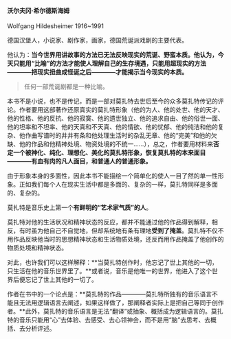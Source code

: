#### 沃尔夫冈·希尔德斯海姆

Wolfgang Hildesheimer 1916~1991

德国汉堡人，小说家、剧作家，画家，德国荒诞派戏剧的主要代表。

他认为：**当今世界用讲故事的方法已无法反映现实的荒诞、野蛮本质。他认为，今天只能用“比喻”的方法才能使人理解自己的生存境遇，只能用超现实的方法————把现实扭曲成怪诞之后————才能揭示当今现实的本质。**

> 任何一部荒诞剧都是一种比喻。

本书不是小说，也不是传记，而是一部对莫扎特去世后至今的众多莫扎特传记的评论。作者要用这部著作还原真实的莫扎特形象（他的为人、他的处世、他的天才、他的性格、他的反抗、他的寂寞、他的遗世独立、他的追求自由、他的俗世一面、他的坦率和不坦率、他的天真和不天真、他的情欲、他的忧郁、他的纯洁和他的复杂、他作曲写谱时的井井有条和他处理生活时的杂乱无章、他的“完美”和他的欠缺、他的作品和他精神处境、物资处境的不统一……），总之，作者要用材料来**否定一个被神化、纯化、理想化、美化的莫扎特形象，恢复莫扎特的本来面目————有血有肉的凡人面目，和普通人的普通形象。**

由于形象本身的多面性，因此本书不能描绘一个简单化的使人一目了然的单一性形象。正如我们每个人在现实生活中都是多面的、复杂的一样，莫扎特同样是多面的、复杂的。

莫扎特是音乐史上第一个**有鲜明的“艺术家气质”的人**。

莫扎特对他的生活状况和精神状态的反应，都并不能通过他的作品得到解释，相反，有时虽为他自己不自觉地，但却系统地有条有理地**受到了掩盖**。莫扎特不仅不用作品反映他当时的思想精神状态和生活物质处境，还反而用作品掩盖了他创作的物质处境和精神状态。

对此，也许我们可以这样解释：**当莫扎特创作时，他忘记了世上其他的一切，只生活在他的音乐世界里了。**或者说，音乐是他唯一的世界，他进入了这个世界后便忘记了世上其他的一切了。

作者在书中的一个论点是：**莫扎特的作品————莫扎特所独有的音乐语言不能且无法用逻辑语言去阐述，如果这样做了，那阐释者实际上是把自己等同于创作者。**此外，莫扎特的音乐语言是无法“翻译”或抽象、概括成为逻辑语言的。莫扎特的音乐只能用“心”去体验、去感受、去心领神会，而不是用“脑”去思考、去概括、去分析评述。